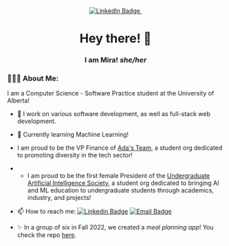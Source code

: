 <div id="badges" align="center">
  <a href="https://www.linkedin.com/in/mark-maligalig/">
    <img src="https://img.shields.io/badge/LinkedIn-blue?style=for-the-badge&logo=linkedin&logoColor=white" alt="LinkedIn Badge"/>
  </a>
  <img src="https://komarev.com/ghpvc/?username=mark8m&style=for-the-badge&color=blueviolet&base=0" alt=""/>
</div>

<div align="center">
  <h1>Hey there! 👋 </h1>
  <h3>I am Mira! <i>she/her</i></h3>
</div>

### 👩🏻‍💻 About Me:
I am a Computer Science - Software Practice student at the University of Alberta!
- :telescope: I work on various software development, as well as full-stack web development.

- :seedling: Currently learning Machine Learning!

- I am proud to be the VP Finance of [Ada's Team](https://adasteam.ca), a student org dedicated to promoting diversity in the tech sector!
- - I am proud to be the first female President of the [Undergraduate Artificial Intelligence Society](https://uais.dev/), a student org dedicated to bringing AI and ML education to undergraduate students through academics, industry, and projects!

<!--
- :zap: I am looking for 2024 internships in Software Development, Data Analysis, and Web Dev!
-->


- 📫 How to reach me: [![Linkedin Badge](https://img.shields.io/badge/LinkedIn-blue?style=for-the-badge&logo=linkedin&logoColor=white)](https://www.linkedin.com/in/mira-/) [![Email Badge](https://img.shields.io/badge/Email-red?style=for-the-badge&logo=gmail&logoColor=white)](mailto:mpatel2@ualberta.ca)


- ✨ In a group of six in Fall 2022, we created a _meal planning app_! You check the repo [here](https://github.com/CMPUT301F22T14/GetYourGroceries).


<!--
**mirap12/mirap12** is a ✨ _special_ ✨ repository because its `README.md` (this file) appears on your GitHub profile.

Here are some ideas to get you started:

- 🔭 I’m currently working on ...
- 🌱 I’m currently learning ...
- 👯 I’m looking to collaborate on ...
- 🤔 I’m looking for help with ...
- 💬 Ask me about ...
- 📫 How to reach me: ...
- 😄 Pronouns: ...
- ⚡ Fun fact: ...
-->
